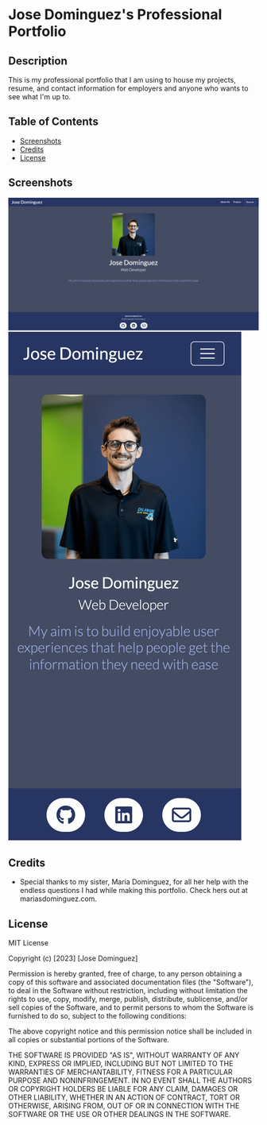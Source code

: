 # Jose Dominguez's Professional Portfolio
## Description
This is my professional portfolio that I am using to house my projects, resume, and contact information for employers and anyone who wants to see what I'm up to.

## Table of Contents
- [Screenshots](#screenshots)
- [Credits](#credits)
- [License](#license)

## Screenshots
![Desktop Screenshot](public/screenshots/desktop-screenshot.png)
![iPhone 12 Pro Screenshot](public/screenshots/mobile-screenshot.png)


## Credits
- Special thanks to my sister, Maria Dominguez, for all her help with the endless questions I had while making this portfolio. Check hers out at mariasdominguez.com.

## License
MIT License

Copyright (c) [2023] [Jose Dominguez]

Permission is hereby granted, free of charge, to any person obtaining a copy
of this software and associated documentation files (the "Software"), to deal
in the Software without restriction, including without limitation the rights
to use, copy, modify, merge, publish, distribute, sublicense, and/or sell
copies of the Software, and to permit persons to whom the Software is
furnished to do so, subject to the following conditions:

The above copyright notice and this permission notice shall be included in all
copies or substantial portions of the Software.

THE SOFTWARE IS PROVIDED "AS IS", WITHOUT WARRANTY OF ANY KIND, EXPRESS OR
IMPLIED, INCLUDING BUT NOT LIMITED TO THE WARRANTIES OF MERCHANTABILITY,
FITNESS FOR A PARTICULAR PURPOSE AND NONINFRINGEMENT. IN NO EVENT SHALL THE
AUTHORS OR COPYRIGHT HOLDERS BE LIABLE FOR ANY CLAIM, DAMAGES OR OTHER
LIABILITY, WHETHER IN AN ACTION OF CONTRACT, TORT OR OTHERWISE, ARISING FROM,
OUT OF OR IN CONNECTION WITH THE SOFTWARE OR THE USE OR OTHER DEALINGS IN THE
SOFTWARE.